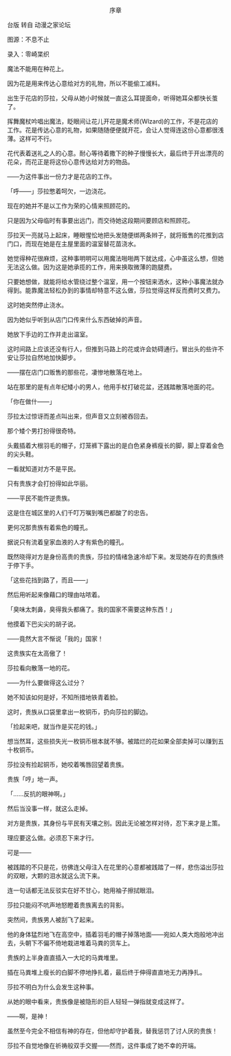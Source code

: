<p align="center">序章</p>

台版 转自 动漫之家论坛

图源：不息不止

录入：零崎枼织

魔法不能用在种花上。

因为花是用来传达心意给对方的礼物，所以不能偷工减料。

出生于花店的莎拉，父母从她小时候就一直这么耳提面命，听得她耳朵都快长茧了。

挥舞魔杖吟唱出魔法，眨眼间让花儿开花是魔术师(Wlzard)的工作，不是花店的工作。花是传达心意的礼物，如果随随便便就开花，会让人觉得连这份心意都很浅薄。这样可不行。

花代表着送礼之人的心意。耐心等待着撒下的种子慢慢长大，最后终于开出漂亮的花朵，而花正是将这份心意传达给对方的物品。

——为这件事出一份力才是花店的工作。

「呼——」莎拉憋着呵欠，一边浇花。

现在的她并不是以工作为荣的心情来照顾花的。

只是因为父母临时有事要出远门，而交待她这段期间要顾店和照顾花。

莎拉天一亮就马上起床，睡眼惺忪地把头发随便绑两条辫子，就将贩售的花推到店门口，而现在她是在主屋里面的温室替花苗浇水。

她觉得种花很麻烦，这种事明明可以用魔法啪啪两下就达成，心中虽这么想，但她无法这么做。因为这是她承揽的工作，用来换取微薄的跑腿费。

只要她想做，就能将给水管绕过整个温室，用一个按钮来洒水，这种小事魔法就办得到。能靠魔法轻松办到的事情却特意不这么做，莎拉觉得这样反而费时又费力。

这时她突然停止浇水。

因为她似乎听到从店门口传来什么东西破掉的声音。

她放下手边的工作并走出温室。

这时间路上应该还没有行人，但推到马路上的花或许会妨碍通行。冒出头的些许不安让莎拉自然地加快脚步。

——摆在店门口贩售的那些花，凄惨地散落在地上。

站在那里的是有点年纪矮小的男人，他用手杖打破花盆，还践踏散落地面的花。

「你在做什——」

莎拉太过惊讶而差点叫出来，但声音又立刻被吞回去。

那个矮个男打扮得很奇特。

头戴插着大根羽毛的帽子，灯笼裤下露出的是白色紧身裤瘦长的脚，脚上穿着金色的尖头鞋。

一看就知道对方不是平民。

只有贵族才会打扮得如此华丽。

——平民不能忤逆贵族。

这是住在城区里的人们千叮万嘱到嘴巴都酸了的忠告。

更何况那贵族有着紫色的瞳孔。

据说只有流着皇家血液的人才有紫色的瞳孔。

既然晓得对方是身份高贵的贵族，莎拉的情绪急速冷却下来。发现她存在的贵族终于停下手。

「这些花挡到路了，而且——」

然后用听起来像藉口的理由咕哝着。

「臭味太刺鼻，臭得我头都痛了。我的国家不需要这种东西！」

他摸着下巴尖尖的胡子说。

——竟然大言不惭说「我的」国家！

这贵族实在太高傲了！

莎拉看向散落一地的花。

——为什么要做得这么过分？

她不知该如何是好，不知所措地铁青着脸。

这时，贵族从口袋里拿出一枚铜币，扔向莎拉的脚边。

「捡起来吧，就当作是买花的钱。」

想当然耳，这些损失光一枚铜币根本就不够。被踏烂的花如果全部卖掉可以赚到五十枚铜币。

莎拉没有捡起铜币，她咬着嘴唇回望着贵族。

贵族「哼」地一声。

「……反抗的眼神啊。」

然后当没事一样，就这么走掉。

对方是贵族，其身份与平民有天壤之别。因此无论被怎样对待，忍下来才是上策。

理应要这么做。必须忍下来才行。

可是——

被践踏的不只是花，彷佛连父母注入在花里的心意都被践踏了一样，悲伤溢出莎拉的双眼，大颗的泪水就这么流下来。

连一句话都无法反驳实在好不甘心，她用袖子擦拭眼泪。

莎拉只能闷不吭声地怒瞪着贵族离去的背影。

突然间，贵族男人被刮飞了起来。

他的身体猛烈地飞在高空中，插着羽毛的帽子掉落地面——宛如人类大炮般地冲出去，头朝下不偏不倚地栽进堆着马粪的货车上。

贵族的上半身直直插入一大坨的马粪堆里。

插在马粪堆上瘦长的白脚不停地挣扎着，最后终于伸得直直地无力再挣扎。

莎拉不明白为什么会发生这种事。

从她的眼中看来，贵族像是被隐形的巨人轻轻一弹指就变成这样了。

——啊，是神！

虽然至今完全不相信有神的存在，但他却守护着我，替我惩罚了讨人厌的贵族！

莎拉不自觉地像在祈祷般双手交握——然而，这件事成了她不幸的开端。

